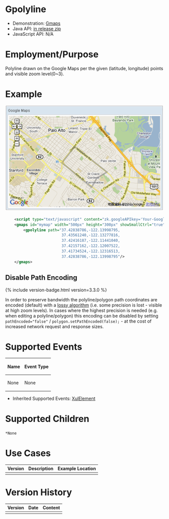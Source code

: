 

# Gpolyline

- Demonstration:
  [Gmaps](http://www.zkoss.org/zkdemo/reporting/google_map)
- Java API: [in release zip](https://github.com/zkoss/zkgmapsz/releases)
- JavaScript API: N/A


# Employment/Purpose

Polyline drawn on the Google Maps per the given (latitude, longitude)
points and visible zoom level(0~3).

# Example

![](/zk_component_ref/images/ZKComRef_Gpolyline_Example.png)

```xml
    <script type="text/javascript" content="zk.googleAPIkey='Your-Google-API-Key'"/>
    <gmaps id="mymap" width="500px" height="300px" showSmallCtrl="true">
        <gpolyline path="37.42838786,-122.13998795,
                         37.43561240,-122.13277816,
                         37.42416187,-122.11441040,
                         37.42157162,-122.12007522,
                         37.41734524,-122.12316513,
                         37.42838786,-122.13998795"/>
    </gmaps>
```

## Disable Path Encoding

{% include version-badge.html version=3.3.0 %}

In order to preserve bandwidth the polyline/polygon path coordinates are
encoded (default) with a [lossy
algorithm](https://developers.google.cn/maps/documentation/utilities/polylinealgorithm)
(i.e. some precision is lost - visible at high zoom levels). In cases
where the highest precision is needed (e.g. when editing a
polyline/polygon) this encoding can be disabled by setting
`pathEncoded="false"` / `polygon.setPathEncoded(false);` - at the cost
of increased network request and response sizes.

# Supported Events

<table>
<thead>
<tr class="header">
<th><center>
<p>Name</p>
</center></th>
<th><center>
<p>Event Type</p>
</center></th>
</tr>
</thead>
<tbody>
<tr class="odd">
<td><p>None</p></td>
<td><p>None</p></td>
</tr>
</tbody>
</table>

- Inherited Supported Events: [
  XulElement]({{site.baseurl}}/zk_component_ref/base_components/xulelement#Supported_Events)

# Supported Children

`*None`

# Use Cases

| Version | Description | Example Location |
|---------|-------------|------------------|
|         |             |                  |

# Version History



| Version | Date | Content |
|---------|------|---------|
|         |      |         |


